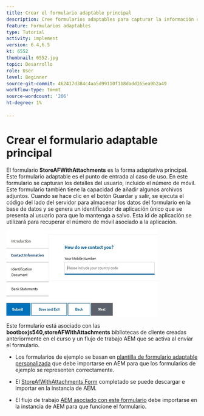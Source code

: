 ```yaml
---
title: Crear el formulario adaptable principal
description: Cree formularios adaptables para capturar la información del solicitante y el formulario adaptable para recuperar el formulario adaptable guardado
feature: Formularios adaptables
type: Tutorial
activity: implement
version: 6.4,6.5
kt: 6552
thumbnail: 6552.jpg
topic: Desarrollo
role: User
level: Beginner
source-git-commit: 462417d384c4aa5d99110f1b8dadd165ea9b2a49
workflow-type: tm+mt
source-wordcount: '206'
ht-degree: 1%

---
```



# Crear el formulario adaptable principal

El formulario **StoreAFWithAttachments** es la forma adaptativa principal. Este formulario adaptable es el punto de entrada al caso de uso. En este formulario se capturan los detalles del usuario, incluido el número de móvil. Este formulario también tiene la capacidad de añadir algunos archivos adjuntos. Cuando se hace clic en el botón Guardar y salir, se ejecuta el código del lado del servidor para almacenar los datos del formulario en la base de datos y se genera un identificador de aplicación único que se presenta al usuario para que lo mantenga a salvo. Esta id de aplicación se utilizará para recuperar el número de móvil asociado a la aplicación.

![formulario de aplicación principal](assets/6552.JPG)

Este formulario está asociado con las **bootboxjs540,storeAFWithAttachments** bibliotecas de cliente creadas anteriormente en el curso y un flujo de trabajo AEM que se activa al enviar el formulario.


* Los formularios de ejemplo se basan en [plantilla de formulario adaptable personalizada](assets/custom-template-with-page-component.zip) que debe importarse en AEM para que los formularios de ejemplo se representen correctamente.

* El [StoreAfWithAttachments Form](assets/store-af-with-attachments-form.zip) completado se puede descargar e importar en la instancia de AEM.

* El flujo de trabajo [AEM asociado con este formulario](assets/workflow-model-store-af-with-attachments.zip) debe importarse en la instancia de AEM para que funcione el formulario.



